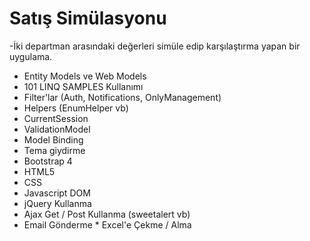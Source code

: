# Satış Simülasyonu 

-İki departman arasındaki değerleri simüle edip karşılaştırma yapan bir uygulama.


- Entity Models ve Web Models 
- 101 LINQ SAMPLES Kullanımı 
- Filter'lar (Auth, Notifications, OnlyManagement) 
- Helpers (EnumHelper vb) 
- CurrentSession 
- ValidationModel 
- Model Binding 
- Tema giydirme 
- Bootstrap 4 
- HTML5 
- CSS 
- Javascript DOM 
- jQuery Kullanma
- Ajax Get / Post Kullanma (sweetalert vb) 
- Email Gönderme * Excel'e Çekme / Alma
